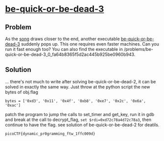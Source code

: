 # [be-quick-or-be-dead-3](https://2018game.picoctf.com/problems)

## Problem
As the [song](https://www.youtube.com/watch?v=CTt1vk9nM9c) draws closer to the end, another executable [be-quick-or-be-dead-3](https://2018shell3.picoctf.com/static/1da7d7f7d74df19b7bdb54a3294dd930/be-quick-or-be-dead-3) suddenly pops up. This one requires even faster machines. Can you run it fast enough too? You can also find the executable in /problems/be-quick-or-be-dead-3_0_fa64b8365f5d2ac445b925be0960b943.

## Solution
... there's not much to write after solving be-quick-or-be-dead-2, it can be solved in exactly the same way. Just throw at the python script the new bytes of obj.flag

```
bytes = ['0xd3', '0x11', '0x4f', '0xb8', '0xe7', '0x2c', '0x6a', '0xac']
```

patch the program to jump the calls to set_timer and get_key, run it in gdb and break at the call to decrypt_flag, ```set $rdi=0xd72c78a4d72c78a3```, then continue to have the flag. see solution of be-quick-or-be-dead-2 for deatils.

```
picoCTF{dynamic_pr0gramming_ftw_1ffc009d}
```

